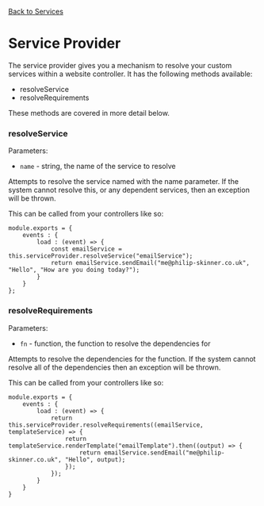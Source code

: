 [Back to Services](/documentation/services)

# Service Provider

The service provider gives you a mechanism to resolve your custom services within a website controller. It has the following methods available:

* resolveService
* resolveRequirements

These methods are covered in more detail below.

### resolveService

Parameters:

* `name` - string, the name of the service to resolve

Attempts to resolve the service named with the name parameter. If the system cannot resolve this, or any dependent services, then an exception will be thrown.

This can be called from your controllers like so:

```
module.exports = {
	events : {
		load : (event) => {
			const emailService = this.serviceProvider.resolveService("emailService");
			return emailService.sendEmail("me@philip-skinner.co.uk", "Hello", "How are you doing today?");
		}
	}
};
```

### resolveRequirements

Parameters:

* `fn` - function, the function to resolve the dependencies for

Attempts to resolve the dependencies for the function. If the system cannot resolve all of the dependencies then an exception will be thrown.

This can be called from your controllers like so:

```
module.exports = {
	events : {
		load : (event) => {
			return this.serviceProvider.resolveRequirements((emailService, templateService) => {
				return templateService.renderTemplate("emailTemplate").then((output) => {
					return emailService.sendEmail("me@philip-skinner.co.uk", "Hello", output);
				});
			});
		}
	}
}
```
